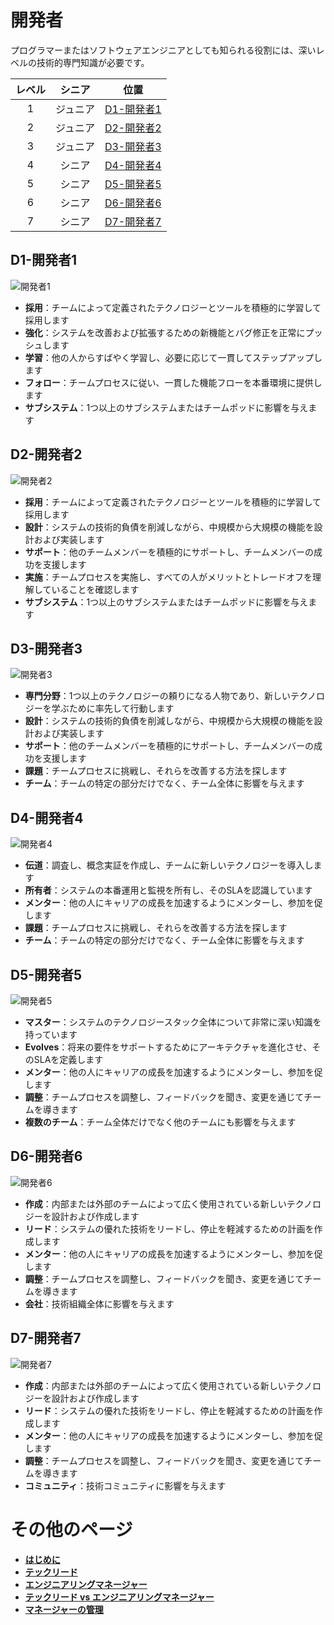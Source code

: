 # 開発者

プログラマーまたはソフトウェアエンジニアとしても知られる役割には、深いレベルの技術的専門知識が必要です。

| レベル| シニア| 位置|
|:---:|:---:|:---:|
|1|ジュニア|[D1-開発者1](#d1---開発者-1)|
|2|ジュニア|[D2-開発者2](#d2---開発者-2)|
|3|ジュニア|[D3-開発者3](#d3---開発者-3)|
|4|シニア|[D4-開発者4](#d4---開発者-4)|
|5|シニア|[D5-開発者5](#d5---開発者-5)|
|6|シニア|[D6-開発者6](#d6---開発者-6)|
|7|シニア|[D7-開発者7](#d7---開発者-7)|

## D1-開発者1

![開発者1](/charts/developer-1.png)

* **採用**：チームによって定義されたテクノロジーとツールを積極的に学習して採用します
* **強化**：システムを改善および拡張するための新機能とバグ修正を正常にプッシュします
* **学習**：他の人からすばやく学習し、必要に応じて一貫してステップアップします
* **フォロー**：チームプロセスに従い、一貫した機能フローを本番環境に提供します
* **サブシステム**：1つ以上のサブシステムまたはチームポッドに影響を与えます

## D2-開発者2

![開発者2](/charts/developer-2.png)

* **採用**：チームによって定義されたテクノロジーとツールを積極的に学習して採用します
* **設計**：システムの技術的負債を削減しながら、中規模から大規模の機能を設計および実装します
* **サポート**：他のチームメンバーを積極的にサポートし、チームメンバーの成功を支援します
* **実施**：チームプロセスを実施し、すべての人がメリットとトレードオフを理解していることを確認します
* **サブシステム**：1つ以上のサブシステムまたはチームポッドに影響を与えます

## D3-開発者3

![開発者3](/charts/developer-3.png)

* **専門分野**：1つ以上のテクノロジーの頼りになる人物であり、新しいテクノロジーを学ぶために率先して行動します
* **設計**：システムの技術的負債を削減しながら、中規模から大規模の機能を設計および実装します
* **サポート**：他のチームメンバーを積極的にサポートし、チームメンバーの成功を支援します
* **課題**：チームプロセスに挑戦し、それらを改善する方法を探します
* **チーム**：チームの特定の部分だけでなく、チーム全体に影響を与えます

## D4-開発者4

![開発者4](/charts/developer-4.png)

* **伝道**：調査し、概念実証を作成し、チームに新しいテクノロジーを導入します
* **所有者**：システムの本番運用と監視を所有し、そのSLAを認識しています
* **メンター**：他の人にキャリアの成長を加速するようにメンターし、参加を促します
* **課題**：チームプロセスに挑戦し、それらを改善する方法を探します
* **チーム**：チームの特定の部分だけでなく、チーム全体に影響を与えます

## D5-開発者5

![開発者5](/charts/developer-5.png)

* **マスター**：システムのテクノロジースタック全体について非常に深い知識を持っています
* **Evolves**：将来の要件をサポートするためにアーキテクチャを進化させ、そのSLAを定義します
* **メンター**：他の人にキャリアの成長を加速するようにメンターし、参加を促します
* **調整**：チームプロセスを調整し、フィードバックを聞き、変更を通じてチームを導きます
* **複数のチーム**：チーム全体だけでなく他のチームにも影響を与えます

## D6-開発者6

![開発者6](/charts/developer-6.png)

* **作成**：内部または外部のチームによって広く使用されている新しいテクノロジーを設計および作成します
* **リード**：システムの優れた技術をリードし、停止を軽減するための計画を作成します
* **メンター**：他の人にキャリアの成長を加速するようにメンターし、参加を促します
* **調整**：チームプロセスを調整し、フィードバックを聞き、変更を通じてチームを導きます
* **会社**：技術組織全体に影響を与えます

## D7-開発者7

![開発者7](/charts/developer-7.png)

* **作成**：内部または外部のチームによって広く使用されている新しいテクノロジーを設計および作成します
* **リード**：システムの優れた技術をリードし、停止を軽減するための計画を作成します
* **メンター**：他の人にキャリアの成長を加速するようにメンターし、参加を促します
* **調整**：チームプロセスを調整し、フィードバックを聞き、変更を通じてチームを導きます
* **コミュニティ**：技術コミュニティに影響を与えます

# その他のページ

* [**はじめに**](README.md)
* [**テックリード**](TechLead.md)
* [**エンジニアリングマネージャー**](EngineeringManager.md)
* [**テックリード vs エンジニアリングマネージャー**](TechLead-EngineeringManager.md)
* [**マネージャーの管理**](Managing-Managers.md)
